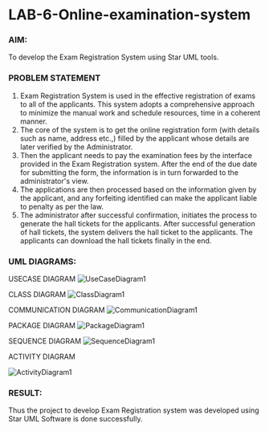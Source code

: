 # LAB-6-Online-examination-system

### AIM:
To develop the Exam Registration System using Star UML tools.

### PROBLEM STATEMENT
1. Exam Registration System is used in the effective registration of exams to all of the
applicants. This system adopts a comprehensive approach to minimize the manual work and
schedule resources, time in a coherent manner.
2. The core of the system is to get the online registration form (with details such as name,
address etc.,) filled by the applicant whose details are later verified by the Administrator.
3. Then the applicant needs to pay the examination fees by the interface provided in the
Exam Registration system. After the end of the due date for submitting the form, the
information is in turn forwarded to the administrator's view.
4. The applications are then processed based on the information given by the applicant,
and any forfeiting identified can make the applicant liable to penalty as per the law.
5. The administrator after successful confirmation, initiates the process to generate the
hall tickets for the applicants. After successful generation of hall tickets, the system delivers
the hall ticket to the applicants. The applicants can download the hall tickets finally in the end.


### UML DIAGRAMS:

USECASE DIAGRAM
![UseCaseDiagram1](https://github.com/user-attachments/assets/b0c19106-e6b4-47df-b232-52264e91bc63)

CLASS DIAGRAM
![ClassDiagram1](https://github.com/user-attachments/assets/5aa68d63-d1e4-4559-905e-9fbda601a2f0)


COMMUNICATION DIAGRAM
![CommunicationDiagram1](https://github.com/user-attachments/assets/1ff41b0d-680c-4867-99f9-ff37e7a5905a)


PACKAGE DIAGRAM
![PackageDiagram1](https://github.com/user-attachments/assets/0690eb8c-8c5d-4cf6-9ce6-5049d116b42b)


SEQUENCE DIAGRAM
![SequenceDiagram1](https://github.com/user-attachments/assets/f325c634-e7d5-4212-a4d3-6eaebe13caa0)



ACTIVITY DIAGRAM



![ActivityDiagram1](https://github.com/user-attachments/assets/949c7ab3-b390-407d-8fb1-4bafef7e408e)


### RESULT:
Thus the project to develop Exam Registration system was developed using Star UML
Software is done successfully.

